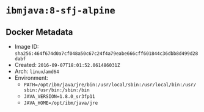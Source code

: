 # `ibmjava:8-sfj-alpine`

## Docker Metadata

- Image ID: `sha256:464f674d0a7cf048a50c67c24f4a79eabe666cff601844c36dbb8d499d28dabf`
- Created: `2016-09-07T18:01:52.061486031Z`
- Arch: `linux`/`amd64`
- Environment:
  - `PATH=/opt/ibm/java/jre/bin:/usr/local/sbin:/usr/local/bin:/usr/sbin:/usr/bin:/sbin:/bin`
  - `JAVA_VERSION=1.8.0_sr3fp11`
  - `JAVA_HOME=/opt/ibm/java/jre`
